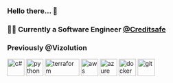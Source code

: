 ### Hello there... 👋

### 👨‍💻 Currently a Software Engineer [@Creditsafe](http://github.com/creditsafe)
### Previously @Vizolution

<p align="left">
  <img src="https://iconape.com/wp-content/files/rr/352323/svg/c-sharp-c-seeklogo.com.svg" alt="c#" width="40" height="40"/> 
  <img src="https://iconape.com/wp-content/files/fo/371358/svg/371358.svg" alt="python" width="40" height="40"/> 
  <img src="https://iconape.com/wp-content/files/mi/350292/svg/terraform-seeklogo.com.svg" alt="terraform" width="80" height="40">
  <img src="https://iconape.com/wp-content/files/tx/370608/svg/370608.svg" alt="aws" width="40" height="40"/> 
  <img src="https://iconape.com/wp-content/files/eo/370609/svg/370609.svg" alt="azure" width="40" height="40"/>
  <img src="https://iconape.com/wp-content/files/cr/55190/svg/docker.svg" alt="docker" width="40" height="40"/> 
  <img src="https://iconape.com/wp-content/files/ni/64759/svg/git-icon.svg" alt="git" width="40" height="40"/>   
</p>


<!--
### Github statistics

<p>
  <img align="left" src="https://github-readme-stats.vercel.app/api/top-langs/?username=jesmaail&layout=compact&hide=php,smarty&bg_color=30,e96443,904e95&title_color=fff&text_color=fff" alt="jesmaail" />
  &nbsp;
  <img align="center" src="https://github-readme-stats.vercel.app/api?username=jesmaail&show_icons=true&count_private=true&show_icons=true&hide=php&bg_color=30,e96443,904e95&title_color=fff&text_color=fff" alt="jesmaail" />
</p>

[![trophy](https://github-profile-trophy.vercel.app/?username=jesmaail)](https://github.com/ryo-ma/github-profile-trophy)
-->
<!--
**jesmaail/jesmaail** is a ✨ _special_ ✨ repository because its `README.md` (this file) appears on your GitHub profile.

Here are some ideas to get you started:

- 🔭 I’m currently working on ...
- 🌱 I’m currently learning ...
- 👯 I’m looking to collaborate on ...
- 🤔 I’m looking for help with ...
- 💬 Ask me about ...
- 📫 How to reach me: ...
- 😄 Pronouns: ...
- ⚡ Fun fact: ...
-->

